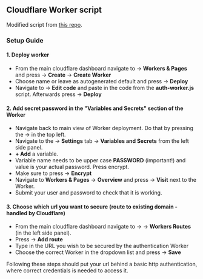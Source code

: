 ## Cloudflare Worker script

Modified script from [this repo](https://github.com/maximivanov/cf-worker-basic-http-auth.git).

### Setup Guide
#### 1. Deploy worker
- From the main cloudflare dashboard navigate to → **Workers & Pages** and press → **Create** → **Create Worker**
- Choose name or leave as autogenerated default and press → **Deploy**
- Navigate to → **Edit code** and paste in the code from the **auth-worker.js** script. Afterwards press → **Deploy**
#### 2. Add secret password in the "Variables and Secrets" section of the Worker
- Navigate back to main view of Worker deployment. Do that by pressing the → **<name of worker>** in the top left.
- Navigate to the → **Settings** tab → **Variables and Secrets** from the left side panel.
- **+ Add** a variable.
- Variable name needs to be upper case **PASSWORD** (important!) and value is your actual password. Press encrypt.
- Make sure to press → **Encrypt**
- Navigate to **Workers & Pages** → **Overview** and press → **Visit** next to the Worker.
- Submit your user and password to check that it is working.
#### 3. Choose which url you want to secure (route to existing domain - handled by Cloudflare)
- From the main cloudflare dashboard navigate to → **<relevant domain>** → **Workers Routes** (in the left side panel).
- Press → **Add route**
- Type in the URL you wish to be secured by the authentication Worker
- Choose the correct Worker in the dropdown list and press → **Save**

Following these steps should put your url behind a basic http authentication, where correct credentials is needed to access it.